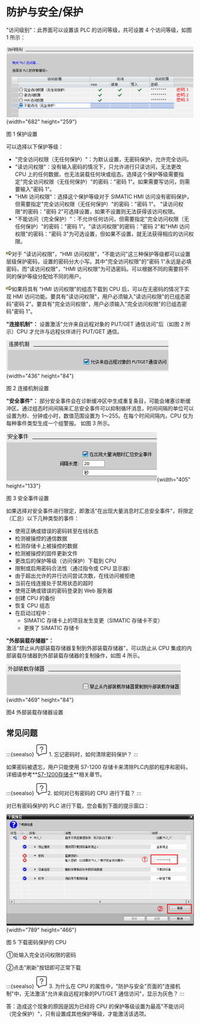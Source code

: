 # 防护与安全/保护

\"访问级别\"：此界面可以设置该 PLC 的访问等级，共可设置 4
个访问等级，如图 1 所示：

![](images/05-01.png){width="682" height="259"}

图 1 保护设置

可以选择以下保护等级：

-   "完全访问权限（无任何保护）"：为默认设置，无密码保护，允许完全访问。
-   "读访问权限"：没有输入密码的情况下，只允许进行只读访问，无法更改 CPU
上的任何数据，也无法装载任何块或组态。选择这个保护等级需要指定"完全访问权限（无任何保护）"的密码："密码
1"。如果需要写访问，则需要输入"密码 1"。
-   "HMI 访问权限"：选择这个保护等级对于 SIMATIC HMI
访问没有密码保护，但需要指定"完全访问权限（无任何保护）"的密码："密码
1"。 "读访问权限"的密码："密码
2"可选择设置，如果不设置则无法获得该访问权限。
-   "不能访问（完全保护）"：不允许任何访问，但需要指定"完全访问权限（无任何保护）"的密码："密码
1"。"读访问权限"的密码："密码 2"和"HMI 访问权限"的密码："密码
3"为可选设置，但如果不设置，就无法获得相应的访问权限。

![](images/2.gif)对于 "读访问权限"，"HMI
访问权限"，"不能访问"这三种保护等级都可以设置层级保护密码，设置的密码分大小写。其中"完全访问权限"的"密码
1"永远是必填密码，而"读访问权限"，"HMI
访问权限"为可选密码。可以根据不同的需要将不同的保护等级分配给不同的用户。

![](images/2.gif)如果将具有 "HMI
访问权限"的组态下载到 CPU 后，可以在无密码的情况下实现 HMI
访问功能。要具有"读访问权限"，用户必须输入"读访问权限"的已组态密码"密码
2"。要具有"完全访问权限"，用户必须输入"完全访问权限"的已组态密码"密码
1"。

**"连接机制"：**
设置激活"允许来自远程对象的 PUT/GET 通信访问"后（如图 2 所示）CPU
才允许与远程伙伴进行 PUT/GET 通信。

![](images/05-02.png){width="436" height="84"}

图 2 连接机制设置

**\"安全事件\"：**
部分安全事件会在诊断缓冲区中生成重复条目，可能会堵塞诊断缓冲区。通过组态时间间隔来汇总安全事件可以抑制循环消息，时间间隔的单位可以设置为秒、分钟或小时，数值范围设置为
1～255。在每个时间间隔内，CPU 仅为每种事件类型生成一个组警报。 如图 3
所示。

![](images/05-03.png){width="405" height="133"}

图 3 安全事件设置

如果选择对安全事件进行限定，即激活"在出现大量消息时汇总安全事件"，将限定（汇总）以下几种类型的事件：

-   使用正确或错误的密码转至在线状态
-   检测被操控的通信数据
-   检测存储卡上被操控的数据
-   检测被操控的固件更新文件
-   更改后的保护等级（访问保护）下载到 CPU
-   限制或启用密码合法性（通过指令或 CPU 显示器）
-   由于超出允许的并行访问尝试次数，在线访问被拒绝
-   当前在线连接处于禁用状态的超时
-   使用正确或错误的密码登录到 Web 服务器
-   创建 CPU 的备份
-   恢复 CPU 组态
-   在启动过程中：
    -   SIMATIC 存储卡上的项目发生变更（SIMATIC 存储卡不变）
    -   更换了 SIMATIC 存储卡

**"外部装载存储器"：**\
激活"禁止从内部装载存储器复制到外部装载存储器"，可以防止从 CPU
集成的内部装载存储器到外部装载存储器的复制操作，如图 4 所示。

![](images/05-04.png){width="469" height="84"}

图4 外部装载存储器设置

## 常见问题

:::{seealso} ![](../img/home/FAQ.png) 1. 忘记密码时，如何清除密码保护？
:::

如果密码被遗忘，用户只能使用 S7-1200
存储卡来清除PLC内部的程序和密码，详细请参考**[S7-1200存储卡](10-Memory_Card.html#C)**相关章节。

:::{seealso} ![](../img/home/FAQ.png)2. 如何对已有密码的 CPU 进行下载？
:::

对已有密码保护的 PLC 进行下载，您会看到下面的提示窗口：

![](images/05-05.png){width="789" height="466"}

图 5 下载密码保护的 CPU

①处输入完全访问权限的密码

②点击"刷新"按钮即可正常下载

:::{seealso} ![](../img/home/FAQ.png) 3. 为什么在 CPU 的属性中，\"防护与安全\"页面的\"连接机制\"中，无法激活\"允许来自远程对象的PUT/GET 通信访问\"，显示为灰色？
:::

答：造成这个现象的原因是因为已经将 CPU
的保护等级设置为最高\"不能访问（完全保护）\"，只有设置成其他保护等级，才能激活该选项。
